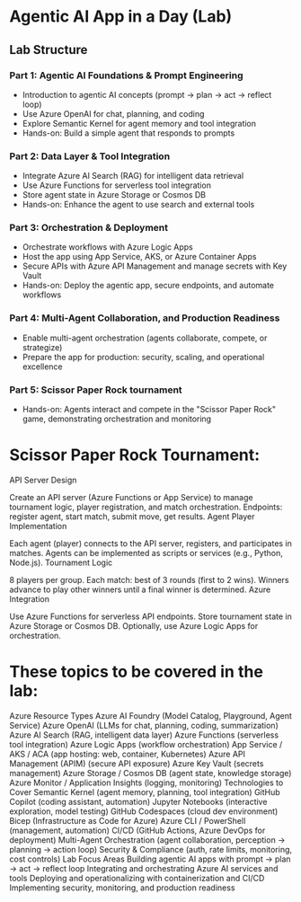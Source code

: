 # Agentic AI App in a Day (Lab)

## Lab Structure

### Part 1: Agentic AI Foundations & Prompt Engineering

- Introduction to agentic AI concepts (prompt → plan → act → reflect loop)
- Use Azure OpenAI for chat, planning, and coding
- Explore Semantic Kernel for agent memory and tool integration
- Hands-on: Build a simple agent that responds to prompts

### Part 2: Data Layer & Tool Integration

- Integrate Azure AI Search (RAG) for intelligent data retrieval
- Use Azure Functions for serverless tool integration
- Store agent state in Azure Storage or Cosmos DB
- Hands-on: Enhance the agent to use search and external tools

### Part 3: Orchestration & Deployment

- Orchestrate workflows with Azure Logic Apps
- Host the app using App Service, AKS, or Azure Container Apps
- Secure APIs with Azure API Management and manage secrets with Key Vault
- Hands-on: Deploy the agentic app, secure endpoints, and automate workflows

### Part 4: Multi-Agent Collaboration, and Production Readiness

- Enable multi-agent orchestration (agents collaborate, compete, or strategize)
- Prepare the app for production: security, scaling, and operational excellence

### Part 5: Scissor Paper Rock tournament
- Hands-on: Agents interact and compete in the "Scissor Paper Rock" game, demonstrating orchestration and monitoring


# Scissor Paper Rock Tournament:

API Server Design

Create an API server (Azure Functions or App Service) to manage tournament logic, player registration, and match orchestration.
Endpoints: register agent, start match, submit move, get results.
Agent Player Implementation

Each agent (player) connects to the API server, registers, and participates in matches.
Agents can be implemented as scripts or services (e.g., Python, Node.js).
Tournament Logic

8 players per group.
Each match: best of 3 rounds (first to 2 wins).
Winners advance to play other winners until a final winner is determined.
Azure Integration

Use Azure Functions for serverless API endpoints.
Store tournament state in Azure Storage or Cosmos DB.
Optionally, use Azure Logic Apps for orchestration.



# These topics to be covered in the lab:

Azure Resource Types
Azure AI Foundry (Model Catalog, Playground, Agent Service)
Azure OpenAI (LLMs for chat, planning, coding, summarization)
Azure AI Search (RAG, intelligent data layer)
Azure Functions (serverless tool integration)
Azure Logic Apps (workflow orchestration)
App Service / AKS / ACA (app hosting: web, container, Kubernetes)
Azure API Management (APIM) (secure API exposure)
Azure Key Vault (secrets management)
Azure Storage / Cosmos DB (agent state, knowledge storage)
Azure Monitor / Application Insights (logging, monitoring)
Technologies to Cover
Semantic Kernel (agent memory, planning, tool integration)
GitHub Copilot (coding assistant, automation)
Jupyter Notebooks (interactive exploration, model testing)
GitHub Codespaces (cloud dev environment)
Bicep (Infrastructure as Code for Azure)
Azure CLI / PowerShell (management, automation)
CI/CD (GitHub Actions, Azure DevOps for deployment)
Multi-Agent Orchestration (agent collaboration, perception → planning → action loop)
Security & Compliance (auth, rate limits, monitoring, cost controls)
Lab Focus Areas
Building agentic AI apps with prompt → plan → act → reflect loop
Integrating and orchestrating Azure AI services and tools
Deploying and operationalizing with containerization and CI/CD
Implementing security, monitoring, and production readiness





